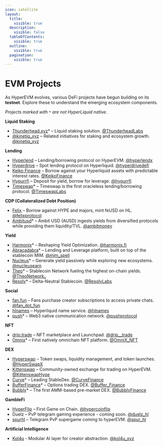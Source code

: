 ```yaml
---
icon: satellite
layout:
  title:
    visible: true
  description:
    visible: false
  tableOfContents:
    visible: true
  outline:
    visible: true
  pagination:
    visible: true
---
```


# EVM Projects

As HyperEVM evolves, various DeFi projects have begun building on its **testnet**. Explore these to understand the emerging ecosystem components.

_Projects marked with `*` are not HyperLiquid native._

**Liquid Staking**

* [Thunderhead.xyz](https://thunderhead.xyz/)\* – Liquid staking solution. [@ThunderheadLabs](https://x.com/ThunderheadLabs)
* [@kinetiq\_xyz](https://x.com/kinetiq_xyz) – Related initiatives for staking and ecosystem growth. [@kinetiq\_xyz](https://x.com/kinetiq_xyz)

**Lending**

* [Hyperlend](https://hyperlend.finance/) – Lending/borrowing protocol on HyperEVM. [@hyperlendx](https://x.com/hyperlendx)
* [Hyperdrive](https://ambit.finance/) –  Spot lending protocol on Hyperliquid. [@hyperdrivedefi](https://x.com/hyperdrivedefi)
* [Keiko Finance](https://keikofinance.com/) – Borrow against your Hyperliquid assets with predictable interest rates. [@KeikoFinance](https://x.com/keikofinance)
* [Hypurrfi](https://www.hypurr.fi/) – Deposit for yield, borrow for leverage. [@hypurrfi](https://x.com/hypurrfi)
* [Timeswap](https://app.timeswap.io/markets)\* – Timeswap is the first oracleless lending/borrowing protocol. [@TimeswapLabs](https://x.com/TimeswapLabs)

**CDP (Collateralized Debt Position)**

* [Felix](https://testnet.usefelix.xyz/) – Borrow against HYPE and majors, mint feUSD on HL. [@felixprotocol](https://x.com/felixprotocol)
* [Ambitusd](https://ambitusd.money/)\* – Ambit USD (AUSD) ingests yields from diversified protocols while providing them liquidity/TVL. [@ambitmoney](https://x.com/ambitmoney)

**Yield**

* [Harmonix](https://harmonix.fi/)\* – Reshaping Yield Optimization. [@harmonix.fi](https://x.com/harmonixfi)
* [Abracadabra](https://abracadabra.money/)\* – Lending and Leverage platform, built on top of the stablecoin MIM. [@mim\_spell](https://x.com/mim_spell)
* [Nucleus](https://www.nucleusearn.io/)\* – Generate yield passively while exploring new ecosystems. [@nucleusearn](https://x.com/nucleusearn)
* [Theo](https://theo.xyz/)\* – Stablecoin Network fueling the highest on-chain yields. [@TheoNetwork\_](https://x.com/TheoNetwork_)
* [Resolv](https://resolv.xyz/)\* – Delta-Neutral Stablecoin. [@ResolvLabs](https://x.com/ResolvLabs)

**Social**

* [fan.fun](https://fan.fun/) – Fans purchase creator subscriptions to access private chats. [@fan\_dot\_fun](https://x.com/fan_dot_fun)
* [hlnames](https://hlnames.xyz/) – Hyperliquid name service. [@hlnames](https://x.com/hlnames)
* [push](https://push.org/)\* – Web3 native communication network. [@pushprotocol](https://x.com/pushprotocol)

**NFT**

* [drip.trade](https://www.drip.trade/) – NFT marketplace and Launchpad. [@drip\_\_trade](https://x.com/drip__trade)
* [Omnix](https://link3.to/omni_x)\* – First natively omnichain NFT platform. [@OmniX\_NFT](https://x.com/OmniX_NFT)

**DEX**

* [Hyperswap](https://hyperswap.exchange/) – Token swaps, liquidity management, and token launches. [@HyperSwapX](https://x.com/HyperSwapX)
* [Kittenswap](https://kittenswap.finance/) – Community-owned exchange for trading on HyperEVM. [@KittenswapHype](https://x.com/KittenswapHype)
* [Curve](https://curve.fi/#/ethereum)\* – Leading StableDex. [@CurveFinance](https://x.com/CurveFinance)
* [BufferFinance](https://buffer.finance/fr)\* – Options trading DEX. [@Buffer\_Finance](https://x.com/Buffer_Finance)
* [Bubbly](https://app.bubbly.finance/swapPointsBuy)\* – The first AMM-based pre-market DEX. [@BubblyFinance](https://x.com/BubblyFinance)

**GambleFi**

* [HyperFlip](https://testnet.hypercoinflip.com/) – First Game on Chain. [@hypercoinflip](https://x.com/hypercoinflip)
* Duelz – PvP telegram gaming experience - coming soon. [@duelz\_hl](https://x.com/duelz_hl)
* [spurhl](https://spurhl.com/) – Telegram PvP supergame coming to hyperEVM. [@spur\_hl](https://x.com/spur_hl)

**Artificial Intelligence**

* [Kol4u](https://www.kol4u.xyz/) - Modular AI layer for creator abstraction. [@kol4u\_xyz](https://x.com/kol4u_xyz)
